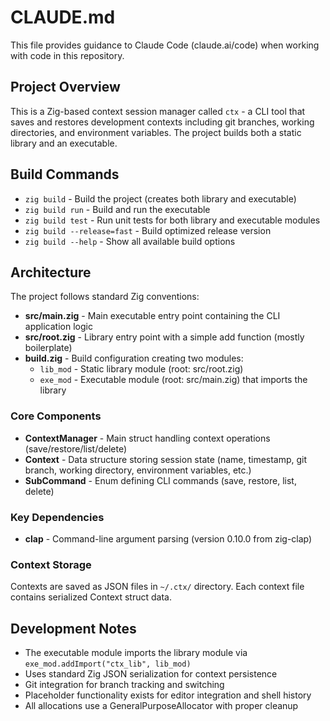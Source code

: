 # CLAUDE.md

This file provides guidance to Claude Code (claude.ai/code) when working with code in this repository.

## Project Overview

This is a Zig-based context session manager called `ctx` - a CLI tool that saves and restores development contexts including git branches, working directories, and environment variables. The project builds both a static library and an executable.

## Build Commands

- `zig build` - Build the project (creates both library and executable)
- `zig build run` - Build and run the executable
- `zig build test` - Run unit tests for both library and executable modules
- `zig build --release=fast` - Build optimized release version
- `zig build --help` - Show all available build options

## Architecture

The project follows standard Zig conventions:

- **src/main.zig** - Main executable entry point containing the CLI application logic
- **src/root.zig** - Library entry point with a simple add function (mostly boilerplate)
- **build.zig** - Build configuration creating two modules:
  - `lib_mod` - Static library module (root: src/root.zig)
  - `exe_mod` - Executable module (root: src/main.zig) that imports the library

### Core Components

- **ContextManager** - Main struct handling context operations (save/restore/list/delete)
- **Context** - Data structure storing session state (name, timestamp, git branch, working directory, environment variables, etc.)
- **SubCommand** - Enum defining CLI commands (save, restore, list, delete)

### Key Dependencies

- **clap** - Command-line argument parsing (version 0.10.0 from zig-clap)

### Context Storage

Contexts are saved as JSON files in `~/.ctx/` directory. Each context file contains serialized Context struct data.

## Development Notes

- The executable module imports the library module via `exe_mod.addImport("ctx_lib", lib_mod)`
- Uses standard Zig JSON serialization for context persistence
- Git integration for branch tracking and switching
- Placeholder functionality exists for editor integration and shell history
- All allocations use a GeneralPurposeAllocator with proper cleanup
